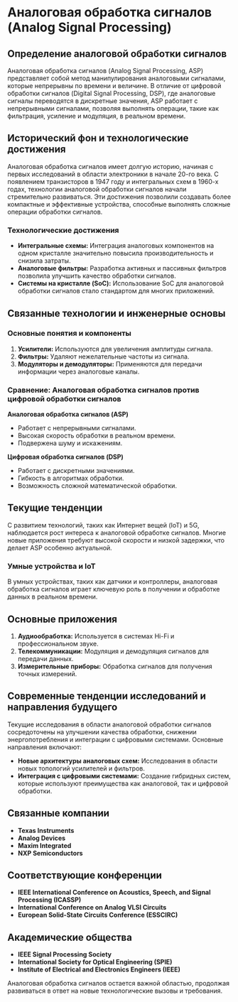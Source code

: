 # Аналоговая обработка сигналов (Analog Signal Processing)

## Определение аналоговой обработки сигналов

Аналоговая обработка сигналов (Analog Signal Processing, ASP) представляет собой метод манипулирования аналоговыми сигналами, которые непрерывны по времени и величине. В отличие от цифровой обработки сигналов (Digital Signal Processing, DSP), где аналоговые сигналы переводятся в дискретные значения, ASP работает с непрерывными сигналами, позволяя выполнять операции, такие как фильтрация, усиление и модуляция, в реальном времени.

## Исторический фон и технологические достижения

Аналоговая обработка сигналов имеет долгую историю, начиная с первых исследований в области электроники в начале 20-го века. С появлением транзисторов в 1947 году и интегральных схем в 1960-х годах, технологии аналоговой обработки сигналов начали стремительно развиваться. Эти достижения позволили создавать более компактные и эффективные устройства, способные выполнять сложные операции обработки сигналов.

### Технологические достижения

- **Интегральные схемы:** Интеграция аналоговых компонентов на одном кристалле значительно повысила производительность и снизила затраты.
- **Аналоговые фильтры:** Разработка активных и пассивных фильтров позволила улучшить качество обработки сигналов.
- **Системы на кристалле (SoC):** Использование SoC для аналоговой обработки сигналов стало стандартом для многих приложений.

## Связанные технологии и инженерные основы

### Основные понятия и компоненты

1. **Усилители:** Используются для увеличения амплитуды сигнала.
2. **Фильтры:** Удаляют нежелательные частоты из сигнала.
3. **Модуляторы и демодуляторы:** Применяются для передачи информации через аналоговые каналы.

### Сравнение: Аналоговая обработка сигналов против цифровой обработки сигналов

**Аналоговая обработка сигналов (ASP)**
- Работает с непрерывными сигналами.
- Высокая скорость обработки в реальном времени.
- Подвержена шуму и искажениям.

**Цифровая обработка сигналов (DSP)**
- Работает с дискретными значениями.
- Гибкость в алгоритмах обработки.
- Возможность сложной математической обработки.

## Текущие тенденции

С развитием технологий, таких как Интернет вещей (IoT) и 5G, наблюдается рост интереса к аналоговой обработке сигналов. Многие новые приложения требуют высокой скорости и низкой задержки, что делает ASP особенно актуальной.

### Умные устройства и IoT

В умных устройствах, таких как датчики и контроллеры, аналоговая обработка сигналов играет ключевую роль в получении и обработке данных в реальном времени.

## Основные приложения

1. **Аудиообработка:** Используется в системах Hi-Fi и профессиональном звуке.
2. **Телекоммуникации:** Модуляция и демодуляция сигналов для передачи данных.
3. **Измерительные приборы:** Обработка сигналов для получения точных измерений.

## Современные тенденции исследований и направления будущего

Текущие исследования в области аналоговой обработки сигналов сосредоточены на улучшении качества обработки, снижении энергопотребления и интеграции с цифровыми системами. Основные направления включают:

- **Новые архитектуры аналоговых схем:** Исследования в области новых топологий усилителей и фильтров.
- **Интеграция с цифровыми системами:** Создание гибридных систем, которые используют преимущества как аналоговой, так и цифровой обработки.

## Связанные компании

- **Texas Instruments**
- **Analog Devices**
- **Maxim Integrated**
- **NXP Semiconductors**

## Соответствующие конференции

- **IEEE International Conference on Acoustics, Speech, and Signal Processing (ICASSP)**
- **International Conference on Analog VLSI Circuits**
- **European Solid-State Circuits Conference (ESSCIRC)**

## Академические общества

- **IEEE Signal Processing Society**
- **International Society for Optical Engineering (SPIE)**
- **Institute of Electrical and Electronics Engineers (IEEE)**

Аналоговая обработка сигналов остается важной областью, продолжая развиваться в ответ на новые технологические вызовы и требования.